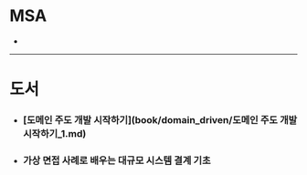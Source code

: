 # MSA
*
---
# 도서

* ### [도메인 주도 개발 시작하기](book/domain_driven/도메인 주도 개발시작하기_1.md)

* ### 가상 면접 사례로 배우는 대규모 시스템 결계 기초